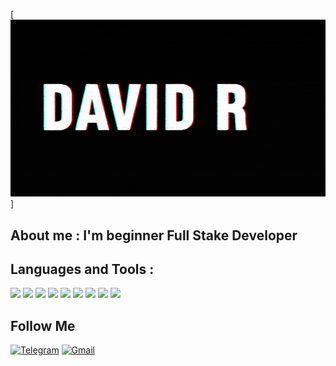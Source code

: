  
[![Header](https://github.com/PoPygai/popygai/blob/main/assets/DAVID_R_1000x562.png)]

## About me : I'm beginner Full Stake Developer

## Languages and Tools : 
![](https://img.shields.io/badge/javascript-black?style=for-the-badge&logo=javascript)
![](https://img.shields.io/badge/typescript-black?style=for-the-badge&logo=typescript)
![](https://img.shields.io/badge/html-black?style=for-the-badge&logo=html5)
![](https://img.shields.io/badge/css-black?style=for-the-badge&logo=css)
![](https://img.shields.io/badge/sass-black?style=for-the-badge&logo=sass)
![](https://img.shields.io/badge/react-black?style=for-the-badge&logo=react)
![](https://img.shields.io/badge/express-black?style=for-the-badge&logo=express)
![](https://img.shields.io/badge/mysql-black?style=for-the-badge&logo=mysql)
![](https://img.shields.io/badge/nodejs-black?style=for-the-badge&logo=nodedotjs)


## Follow Me

[![Telegram](https://img.shields.io/badge/Telegram-black?style=for-the-badge&logo=telegram)](https://t.me/user_nn_123)
[![Gmail](https://img.shields.io/badge/Gmail-black?style=for-the-badge&logo=gmail)](https://mailto:davidrashkovskiy@gmail.com)